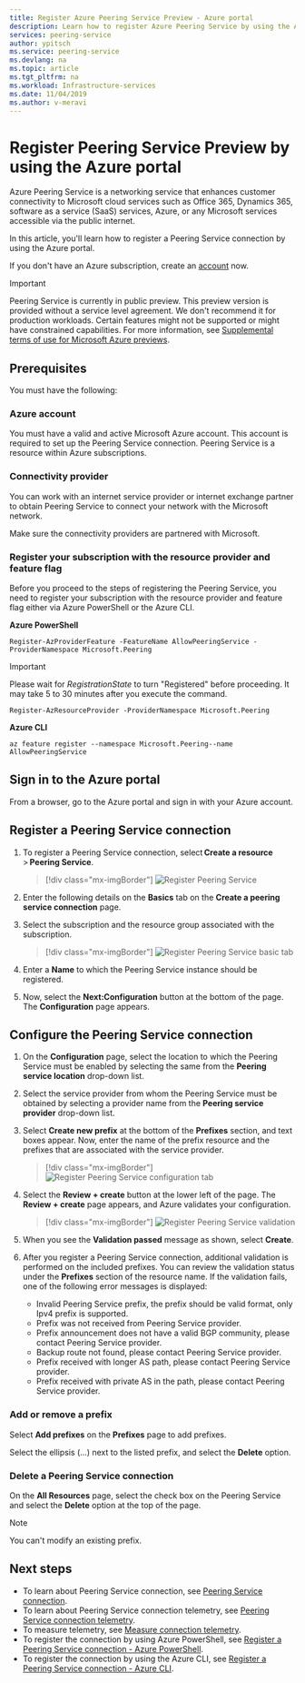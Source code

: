 ```yaml
---
title: Register Azure Peering Service Preview - Azure portal
description: Learn how to register Azure Peering Service by using the Azure portal
services: peering-service
author: ypitsch
ms.service: peering-service
ms.devlang: na
ms.topic: article
ms.tgt_pltfrm: na
ms.workload: Infrastructure-services
ms.date: 11/04/2019
ms.author: v-meravi
---
```


# Register Peering Service Preview by using the Azure portal

Azure Peering Service is a networking service that enhances customer connectivity to Microsoft cloud services such as Office 365, Dynamics 365, software as a service (SaaS) services, Azure, or any Microsoft services accessible via the public internet.

In this article, you'll learn how to register a Peering Service connection by using the Azure portal.

If you don't have an Azure subscription, create an [account](https://azure.microsoft.com/free/?WT.mc_id=A261C142F) now.

> [!IMPORTANT]
> Peering Service is currently in public preview.
> This preview version is provided without a service level agreement. We don't recommend it for production workloads. Certain features might not be supported or might have constrained capabilities. 
> For more information, see [Supplemental terms of use for Microsoft Azure previews](https://azure.microsoft.com/support/legal/preview-supplemental-terms/).

## Prerequisites

You must have the following:

### Azure account

You must have a valid and active Microsoft Azure account. This account is required to set up the Peering Service connection. Peering Service is a resource within Azure subscriptions. 

### Connectivity provider

You can work with an internet service provider or internet exchange partner to obtain Peering Service to connect your network with the Microsoft network.

Make sure the connectivity providers are partnered with Microsoft.

### Register your subscription with the resource provider and feature flag

Before you proceed to the steps of registering the Peering Service, you need to register your subscription with the resource provider and feature flag either via Azure PowerShell or the Azure CLI. 

**Azure PowerShell**

```azurepowershell-interactive
Register-AzProviderFeature -FeatureName AllowPeeringService -ProviderNamespace Microsoft.Peering 
```
> [!IMPORTANT]
> Please wait for *RegistrationState* to turn "Registered" before proceeding. It may take 5 to 30 minutes after you execute the command.

```azurepowershell-interactive
Register-AzResourceProvider -ProviderNamespace Microsoft.Peering 
```

**Azure CLI**

```azurecli-interactive
az feature register --namespace Microsoft.Peering--name AllowPeeringService
```

## Sign in to the Azure portal

From a browser, go to the Azure portal and sign in with your Azure account.

## Register a Peering Service connection

1. To register a Peering Service connection, select **Create a resource** > **Peering Service**.

    > [!div class="mx-imgBorder"]
    > ![Register Peering Service](./media/peering-service-portal/peering-servicecreate.png)
 
2.	Enter the following details on the **Basics** tab on the **Create a peering service connection** page. 
 
3.	Select the subscription and the resource group associated with the subscription.

    > [!div class="mx-imgBorder"]
    > ![Register Peering Service basic tab](./media/peering-service-portal/peering-servicebasics.png)

4.	Enter a **Name** to which the Peering Service instance should be registered.
 
5.	Now, select the **Next:Configuration** button at the bottom of the page. The **Configuration** page appears.

## Configure the Peering Service connection

1.	On the **Configuration** page, select the location to which the Peering Service must be enabled by selecting the same from the **Peering service location** drop-down list.

2.	Select the service provider from whom the Peering Service must be obtained by selecting a provider name from the **Peering service provider** drop-down list.
 
3.	Select **Create new prefix** at the bottom of the **Prefixes** section, and text boxes appear. Now, enter the name of the prefix resource and the prefixes that are associated with the service provider.

    > [!div class="mx-imgBorder"]
    > ![Register Peering Service configuration tab](./media/peering-service-portal/peering-serviceconfiguration.png)

5.	Select the **Review + create** button at the lower left of the page. The **Review + create** page appears, and Azure validates your configuration.

    > [!div class="mx-imgBorder"]
    > ![Register Peering Service validation](./media/peering-service-portal/peering-service-validate.png)

6. When you see the **Validation passed** message as shown, select **Create**.

7. After you register a Peering Service connection, additional validation is performed on the included prefixes. You can review the validation status under the **Prefixes** section of the resource name. If the validation fails, one of the following error messages is displayed:

   - Invalid Peering Service prefix, the prefix should be valid format, only Ipv4 prefix is supported.
   - Prefix was not received from Peering Service provider.
   - Prefix announcement does not have a valid BGP community, please contact Peering Service provider.
   - Backup route not found, please contact Peering Service provider.
   - Prefix received with longer AS path, please contact Peering Service provider.
   - Prefix received with private AS in the path, please contact Peering Service provider.

### Add or remove a prefix

Select **Add prefixes** on the **Prefixes** page to add prefixes.

Select the ellipsis (...) next to the listed prefix, and select the **Delete** option.

### Delete a Peering Service connection

On the **All Resources** page, select the check box on the Peering Service and select the **Delete** option at the top of the page.

> [!NOTE]
> You can't modify an existing prefix.
>

## Next steps

- To learn about Peering Service connection, see [Peering Service connection](connection.md).
- To learn about Peering Service connection telemetry, see [Peering Service connection telemetry](connection-telemetry.md).
- To measure telemetry, see [Measure connection telemetry](measure-connection-telemetry.md).
- To register the connection by using Azure PowerShell, see [Register a Peering Service connection - Azure PowerShell](powershell.md).
- To register the connection by using the Azure CLI, see [Register a Peering Service connection - Azure CLI](cli.md).
